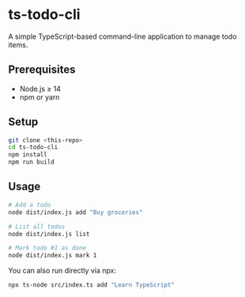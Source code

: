# ts-todo-cli

A simple TypeScript-based command-line application to manage todo items.

## Prerequisites

- Node.js ≥ 14
- npm or yarn

## Setup

```bash
git clone <this-repo>
cd ts-todo-cli
npm install
npm run build
```

## Usage

```bash
# Add a todo
node dist/index.js add "Buy groceries"

# List all todos
node dist/index.js list

# Mark todo #1 as done
node dist/index.js mark 1
```

You can also run directly via npx:

```bash
npx ts-node src/index.ts add "Learn TypeScript"
```
